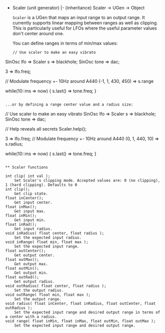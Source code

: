* Scaler (unit generator)
  |- (inheritance) Scaler -> UGen -> Object


  `Scaler` is a UGen that maps an input range to an output range. It currently supports linear mapping between ranges as well as clipping.
  This is particularly useful for LFOs where the useful parameter values don't center around one.

  You can define ranges in terms of min/max values:

  ```
  // Use scaler to make an easy vibrato
SinOsc lfo => Scaler s => blackhole;
SinOsc tone => dac;

3 => lfo.freq;

// Modulate frequency +- 10Hz around A440
(-1, 1, 430, 450) => s.range 

while(10::ms => now) {
	s.last() => tone.freq;
}
```

...or by defining a range center value and a radius size:

```
// Use scaler to make an easy vibrato
SinOsc lfo => Scaler s => blackhole;
SinOsc tone => dac;

// Help reveals all secrets
Scaler.help();

3 => lfo.freq;
// Modulate frequency +- 10Hz around A440
(0, 1, 440, 10) => s.radius;

while(10::ms => now) {
	s.last() => tone.freq;
}
```

** Scaler functions

int clip( int val );
    Set Scaler's clipping mode. Accepted values are: 0 (no clipping), 1 (hard clipping). Defaults to 0
int clip();
    Get clip state.
float inCenter();
    Get input center.
float inMax();
    Get input max.
float inMin();
    Get input min.
float inRad();
    Get input radius.
void inRadius( float center, float radius );
    Set the expected input radius.
void inRange( float min, float max );
    Set the expected input range.
float outCenter();
    Get output center.
float outMax();
    Get output max.
float outMin();
    Get output min.
float outRad();
    Get output radius.
void outRadius( float center, float radius );
    Set the output radius.
void outRange( float min, float max );
    Set the output range.
void radius( float inCenter, float inRadius, float outCenter, float outRadius );
    Set the expected input range and desired output range in terms of a center with a radius.
void range( float inMin, float inMax, float outMin, float outMax );
    Set the expected input range and desired output range.